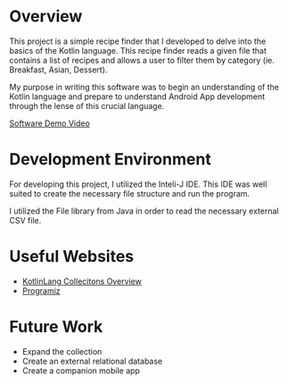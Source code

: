 # Overview

This project is a simple recipe finder that I developed to delve into the basics of the Kotlin language. This recipe finder reads a given file that contains a list of recipes and allows a user to filter them
by category (ie. Breakfast, Asian, Dessert). 

My purpose in writing this software was to begin an understanding of the Kotlin language and prepare to understand Android App development through the lense of this crucial language.

[Software Demo Video](http://youtube.link.goes.here)

# Development Environment

For developing this project, I utilized the Inteli-J IDE. This IDE was well suited to create the necessary file structure and run the program.

I utilized the File library from Java in order to read the necessary external CSV file.

# Useful Websites

- [KotlinLang Collecitons Overview](https://kotlinlang.org/docs/collections-overview.html)
- [Programiz](https://www.programiz.com/kotlin-programming)

# Future Work

- Expand the collection
- Create an external relational database
- Create a companion mobile app
